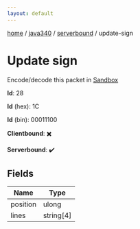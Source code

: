 ```yaml
---
layout: default
---
```


[home](/)  /  [java340](/protocol/java340)  /  [serverbound](/protocol/java340/serverbound)  /  update-sign

# Update sign

Encode/decode this packet in [Sandbox](../../../sandbox/java340#Serverbound.UpdateSign)

**Id**: 28

**Id** (hex): 1C

**Id** (bin): 00011100

**Clientbound**: ✖️

**Serverbound**: ✔️

## Fields

Name | Type
---|---
position | ulong
lines | string[4]
